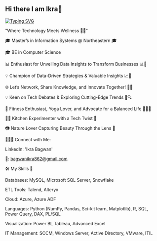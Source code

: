## Hi there  I am Ikra👋

[![Typing SVG](https://readme-typing-svg.demolab.com/?lines=Data+Engineering;Data+Science;Data+Analysis+and+Vizualization;Software+Development)](https://git.io/typing-svg)

"Where Technology Meets Wellness 🌿💡"

🎓 Master’s in Information Systems @ Northeastern 🎓

🎓 BE in Computer Science

📊 Enthusiast for Unveiling Data Insights to Transform Businesses 📊🚀

💡 Champion of Data-Driven Strategies & Valuable Insights 📈💼

🌐 Let’s Network, Share Knowledge, and Innovate Together! 🚀✨

💡 Keen on Tech Debates & Exploring Cutting-Edge Trends 📲🔍

🌱 Fitness Enthusiast, Yoga Lover, and Advocate for a Balanced Life 🧘‍♀️🍏

👩‍🍳 Kitchen Experimenter with a Tech Twist 🍴

📷 Nature Lover Capturing Beauty Through the Lens 📸

🙋🏽‍♀️ Connect with Me:

LinkedIn: 'Ikra Bagwan'

📧: bagwanikra862@gmail.com

🛠️ My Skills 🔧

Databases: MySQL, Microsoft SQL Server, Snowflake

ETL Tools: Talend, Alteryx

Cloud: Azure, Azure ADF

Languages: Python (NumPy, Pandas, Sci-kit learn, Matplotlib), R, SQL, Power Query, DAX, PL/SQL

Visualization: Power BI, Tableau, Advanced Excel

IT Management: SCCM, Windows Server, Active Directory, VMware, ITIL
